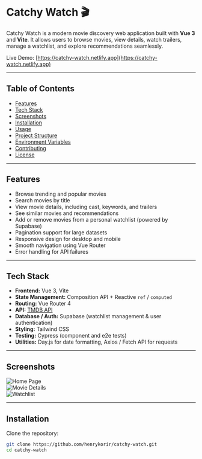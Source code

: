 # Catchy Watch 🎬

Catchy Watch is a modern movie discovery web application built with **Vue 3** and **Vite**. It allows users to browse movies, view details, watch trailers, manage a watchlist, and explore recommendations seamlessly.

Live Demo: [https://catchy-watch.netlify.app](https://catchy-watch.netlify.app)

---

## Table of Contents

- [Features](#features)  
- [Tech Stack](#tech-stack)  
- [Screenshots](#screenshots)  
- [Installation](#installation)  
- [Usage](#usage)  
- [Project Structure](#project-structure)  
- [Environment Variables](#environment-variables)  
- [Contributing](#contributing)  
- [License](#license)  

---

## Features

- Browse trending and popular movies  
- Search movies by title  
- View movie details, including cast, keywords, and trailers  
- See similar movies and recommendations  
- Add or remove movies from a personal watchlist (powered by Supabase)  
- Pagination support for large datasets  
- Responsive design for desktop and mobile  
- Smooth navigation using Vue Router  
- Error handling for API failures  

---

## Tech Stack

- **Frontend:** Vue 3, Vite  
- **State Management:** Composition API + Reactive `ref` / `computed`  
- **Routing:** Vue Router 4  
- **API:** [TMDB API](https://www.themoviedb.org/)  
- **Database / Auth:** Supabase (watchlist management & user authentication)  
- **Styling:** Tailwind CSS  
- **Testing:** Cypress (component and e2e tests)  
- **Utilities:** Day.js for date formatting, Axios / Fetch API for requests  

---

## Screenshots

![Home Page](screenshots/home.png)  
![Movie Details](screenshots/movie-details.png)  
![Watchlist](screenshots/watchlist.png)  

---

## Installation

Clone the repository:

```bash
git clone https://github.com/henrykorir/catchy-watch.git
cd catchy-watch
